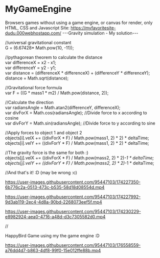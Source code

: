 # MyGameEngine
Browsers games without using a game engine, or canvas for render, only HTML, CSS and Javascript
Site: https://myfavoritesite-dudu.000webhostapp.com/
---Gravity simulation - My solution--- <br/>

//universal gravitational constant <br/>
G = (6.67428* Math.pow(10, -11));

//pythagorean theorem to calculate the distance <br/>
var differenceX = x2 - x1; <br/>
var differenceY = y2 - y1; <br/>
var distance = (differenceX * differenceX) + (differenceY * differenceY); <br/>
distance = Math.sqrt(distance); <br/>

//Gravitational force formula <br/>
var F = ((G * mass1 * m2) / Math.pow(distance, 2));

//Calculate the direction <br/>
var radiansAngle = Math.atan2(differenceY, differenceX); <br/>
var divForX = Math.cos(radiansAngle); //Divide force to x according to cosine <br/>
var divForY = Math.sin(radiansAngle); //Divide force to y according to sine <br/>

//Apply forces to object 1 and object 2 <br/>
objects[i].velX += ((divForX * F) / Math.pow(mass1, 2) * 2) * deltaTime; <br/>
objects[i].velY += ((divForY * F) / Math.pow(mass1, 2) * 2) * deltaTime; <br/>
                        
//The gravity force is the same for both :) <br/>
objects[j].velX += ((divForX * F) / Math.pow(mass2, 2) * 2)*-1 * deltaTime; <br/>
objects[j].velY += ((divForY * F) / Math.pow(mass2, 2) * 2)*-1 * deltaTime; <br/>

//And that's it! :D (may be wrong :c)<br/>

https://user-images.githubusercontent.com/95447103/174227350-6b776c2a-0513-473c-b535-58d18d08554d.mp4



https://user-images.githubusercontent.com/95447103/174227992-9d3ab119-2ec4-4d8a-90bd-2268073eef5f.mp4



https://user-images.githubusercontent.com/95447103/174230229-e8982924-aea0-4716-a48d-d3c7305582d0.mp4

//

HappyBird Game using my the game engine :D


https://user-images.githubusercontent.com/95447103/176558559-a76dd4d7-b863-4df8-99f0-15e012ffe88b.mp4



